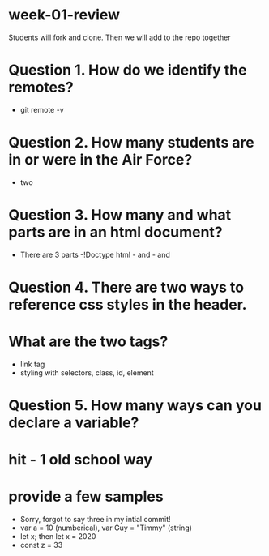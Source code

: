# week-01-review
Students will fork and clone. Then we will add to the repo together
# Question 1. How do we identify the remotes?
- git remote -v

# Question 2. How many students are in or were in the Air Force?
- two

# Question 3. How many and what parts are in an html document?
- There are 3 parts
-!Doctype html
-<head> and </head>
-<body> and </body>

# Question 4. There are two ways to reference css styles in the header.
# What are the two tags?
- link tag
- styling with selectors, class, id, element

# Question 5. How many ways can you declare a variable?
# hit - 1 old school way
# provide a few samples
- Sorry, forgot to say three in my intial commit!
- var a = 10 (numberical), var Guy = "Timmy" (string)
- let x; then let x = 2020
- const z = 33